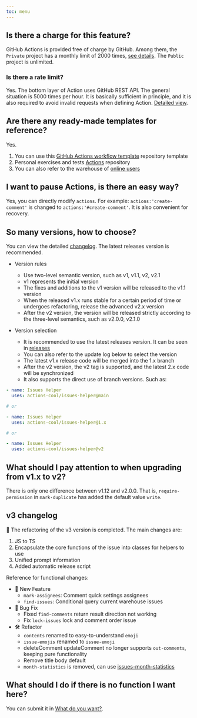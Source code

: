 ```yaml
---
toc: menu
---
```


## Is there a charge for this feature?

GitHub Actions is provided free of charge by GitHub. Among them, the `Private` project has a monthly limit of 2000 times, [see details](https://github.com/settings/billing). The `Public` project is unlimited.

### Is there a rate limit?

Yes. The bottom layer of Action uses GitHub REST API. The general situation is 5000 times per hour. It is basically sufficient in principle, and it is also required to avoid invalid requests when defining Action. [Detailed view](https://docs.github.com/en/rest/overview/resources-in-the-rest-api#rate-limiting).

## Are there any ready-made templates for reference?

Yes.

1. You can use this [GitHub Actions workflow template](https://github.com/actions-cool/.github) repository template
2. Personal exercises and tests [Actions](https://github.com/actions-cool/test-issues-helper) repository
3. You can also refer to the warehouse of [online users](/en-US#-who-is-using)

## I want to pause Actions, is there an easy way?

Yes, you can directly modify `actions`. For example: `actions:'create-comment'` is changed to `actions:'#create-comment'`. It is also convenient for recovery.

## So many versions, how to choose?

You can view the detailed [changelog](/en-US/changelog). The latest releases version is recommended.

- Version rules
  - Use two-level semantic version, such as v1, v1.1, v2, v2.1
  - v1 represents the initial version
  - The fixes and additions to the v1 version will be released to the v1.1 version
  - When the released v1.x runs stable for a certain period of time or undergoes refactoring, release the advanced v2.x version
  - After the v2 version, the version will be released strictly according to the three-level semantics, such as v2.0.0, v2.1.0

- Version selection
  - It is recommended to use the latest releases version. It can be seen in [releases](https://github.com/actions-cool/issues-helper/releases)
  - You can also refer to the update log below to select the version
  - The latest v1.x release code will be merged into the 1.x branch
  - After the v2 version, the v2 tag is supported, and the latest 2.x code will be synchronized
  - It also supports the direct use of branch versions. Such as:

```yml
- name: Issues Helper
  uses: actions-cool/issues-helper@main

# or

- name: Issues Helper
  uses: actions-cool/issues-helper@1.x

# or

- name: Issues Helper
  uses: actions-cool/issues-helper@v2
```

## What should I pay attention to when upgrading from v1.x to v2?

There is only one difference between v1.12 and v2.0.0. That is, `require-permission` in `mark-duplicate` has added the default value `write`.

## v3 changelog

🚀 The refactoring of the v3 version is completed. The main changes are:

1. JS to TS
2. Encapsulate the core functions of the issue into classes for helpers to use
3. Unified prompt information
4. Added automatic release script

Reference for functional changes:

- 🚀 New Feature
  - `mark-assignees`: Comment quick settings assignees
  - `find-issues`: Conditional query current warehouse issues
- 🐞 Bug Fix
  - Fixed `find-comments` return result direction not working
  - Fix `lock-issues` lock and comment order issue
- 🛠 Refactor
  - `contents` renamed to easy-to-understand `emoji`
  - `issue-emojis` renamed to `issue-emoji`
  - deleteComment updateComment no longer supports `out-comments`, keeping pure functionality
  - Remove title body default
  - `month-statistics` is removed, can use [issues-month-statistics](https://github.com/actions-cool/issues-month-statistics)

## What should I do if there is no function I want here?

You can submit it in [What do you want?](https://github.com/actions-cool/issues-helper/discussions/18).
